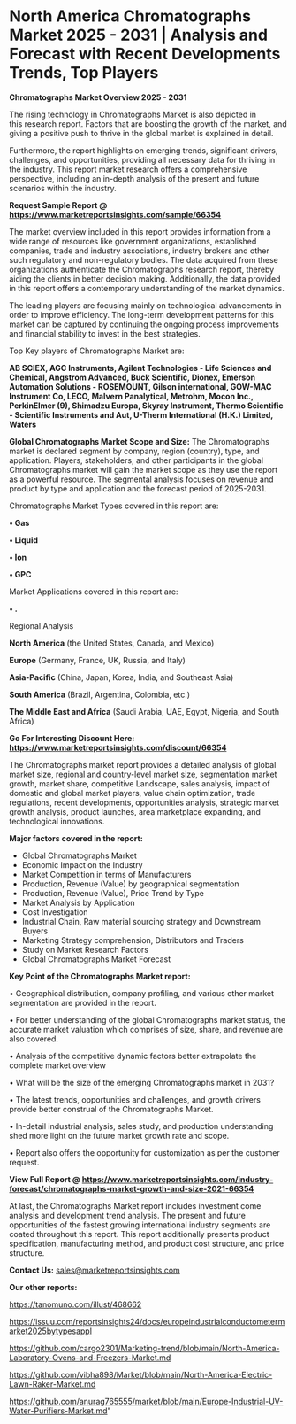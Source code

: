 # North America Chromatographs Market 2025 - 2031 | Analysis and Forecast with Recent Developments Trends, Top Players

<Strong> Chromatographs Market Overview 2025 - 2031</strong>

The rising technology in Chromatographs Market is also depicted in this research report. Factors that are boosting the growth of the market, and giving a positive push to thrive in the global market is explained in detail.

Furthermore, the report highlights on emerging trends, significant drivers, challenges, and opportunities, providing all necessary data for thriving in the industry. This report market research offers a comprehensive perspective, including an in-depth analysis of the present and future scenarios within the industry.

<strong>Request Sample Report @ <a href=https://www.marketreportsinsights.com/sample/66354>https://www.marketreportsinsights.com/sample/66354</a></strong>

The market overview included in this report provides information from a wide range of resources like government organizations, established companies, trade and industry associations, industry brokers and other such regulatory and non-regulatory bodies. The data acquired from these organizations authenticate the Chromatographs research report, thereby aiding the clients in better decision making. Additionally, the data provided in this report offers a contemporary understanding of the market dynamics.

The leading players are focusing mainly on technological advancements in order to improve efficiency. The long-term development patterns for this market can be captured by continuing the ongoing process improvements and financial stability to invest in the best strategies.

Top Key players of Chromatographs Market are:

<strong>AB SCIEX, AGC Instruments, Agilent Technologies - Life Sciences and Chemical, Angstrom Advanced, Buck Scientific, Dionex, Emerson Automation Solutions - ROSEMOUNT, Gilson international, GOW-MAC Instrument Co, LECO, Malvern Panalytical, Metrohm, Mocon Inc., PerkinElmer (9), Shimadzu Europa, Skyray Instrument, Thermo Scientific - Scientific Instruments and Aut, U-Therm International (H.K.) Limited, Waters</strong>

<strong><b>Global Chromatographs Market Scope and Size:</b></strong>
The Chromatographs market is declared segment by company, region (country), type, and application. Players, stakeholders, and other participants in the global Chromatographs market will gain the market scope as they use the report as a powerful resource. The segmental analysis focuses on revenue and product by type and application and the forecast period of 2025-2031.

Chromatographs Market Types covered in this report are:

<strong>• Gas

• Liquid

• Ion

• GPC</strong>

Market Applications covered in this report are:

<strong>• .</strong> 

Regional Analysis

<strong>North America</strong> (the United States, Canada, and Mexico)

<strong>Europe</strong> (Germany, France, UK, Russia, and Italy)

<strong>Asia-Pacific</strong> (China, Japan, Korea, India, and Southeast Asia)

<strong>South America</strong> (Brazil, Argentina, Colombia, etc.)

<strong>The Middle East and Africa</strong> (Saudi Arabia, UAE, Egypt, Nigeria, and South Africa)

<strong>Go For Interesting Discount Here: <a href=https://www.marketreportsinsights.com/discount/66354>https://www.marketreportsinsights.com/discount/66354</a></strong>

The Chromatographs market report provides a detailed analysis of global market size, regional and country-level market size, segmentation market growth, market share, competitive Landscape, sales analysis, impact of domestic and global market players, value chain optimization, trade regulations, recent developments, opportunities analysis, strategic market growth analysis, product launches, area marketplace expanding, and technological innovations.

<strong><b>Major factors covered in the report:</b></strong>
<ul>
  <li>Global Chromatographs Market </li>
  <li>Economic Impact on the Industry</li>
  <li>Market Competition in terms of Manufacturers</li>
  <li>Production, Revenue (Value) by geographical segmentation</li>
  <li>Production, Revenue (Value), Price Trend by Type</li>
  <li>Market Analysis by Application</li>
  <li>Cost Investigation</li>
  <li>Industrial Chain, Raw material sourcing strategy and Downstream Buyers</li>
  <li>Marketing Strategy comprehension, Distributors and Traders</li>
  <li>Study on Market Research Factors</li>
  <li>Global Chromatographs Market Forecast</li>
</ul>

<strong><b>Key Point of the Chromatographs Market report:</b></strong>

• Geographical distribution, company profiling, and various other market segmentation are provided in the report.

• For better understanding of the global Chromatographs market status, the accurate market valuation which comprises of size, share, and revenue are also covered.

• Analysis of the competitive dynamic factors better extrapolate the complete market overview

• What will be the size of the emerging Chromatographs market in 2031?

• The latest trends, opportunities and challenges, and growth drivers provide better construal of the Chromatographs Market.

• In-detail industrial analysis, sales study, and production understanding shed more light on the future market growth rate and scope.

• Report also offers the opportunity for customization as per the customer request.

<strong><b>View Full Report @ <a href=https://www.marketreportsinsights.com/industry-forecast/chromatographs-market-growth-and-size-2021-66354>https://www.marketreportsinsights.com/industry-forecast/chromatographs-market-growth-and-size-2021-66354</a></b></strong>


At last, the Chromatographs Market report includes investment come analysis and development trend analysis. The present and future opportunities of the fastest growing international industry segments are coated throughout this report. This report additionally presents product specification, manufacturing method, and product cost structure, and price structure.

<strong>Contact Us:</strong>
sales@marketreportsinsights.com

<strong>Our other reports:</strong>

<a href=https://tanomuno.com/illust/468662>https://tanomuno.com/illust/468662</a>

<a href=https://issuu.com/reportsinsights24/docs/europeindustrialconductometermarket2025bytypesappl>https://issuu.com/reportsinsights24/docs/europeindustrialconductometermarket2025bytypesappl</a>

<a href=https://github.com/cargo2301/Marketing-trend/blob/main/North-America-Laboratory-Ovens-and-Freezers-Market.md>https://github.com/cargo2301/Marketing-trend/blob/main/North-America-Laboratory-Ovens-and-Freezers-Market.md</a>

<a href=https://github.com/vibha898/Market/blob/main/North-America-Electric-Lawn-Raker-Market.md>https://github.com/vibha898/Market/blob/main/North-America-Electric-Lawn-Raker-Market.md</a>

<a href=https://github.com/anurag765555/market/blob/main/Europe-Industrial-UV-Water-Purifiers-Market.md>https://github.com/anurag765555/market/blob/main/Europe-Industrial-UV-Water-Purifiers-Market.md</a>"

